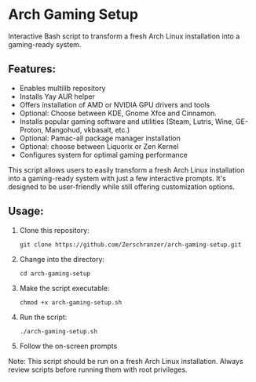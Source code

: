 # Arch Gaming Setup

Interactive Bash script to transform a fresh Arch Linux installation into a gaming-ready system.

## Features:

- Enables multilib repository
- Installs Yay AUR helper
- Offers installation of AMD or NVIDIA GPU drivers and tools
- Optional: Choose between KDE, Gnome Xfce and Cinnamon.
- Installs popular gaming software and utilities (Steam, Lutris, Wine, GE-Proton, Mangohud, vkbasalt, etc.)
- Optional: Pamac-all package manager installation
- Optional: choose between Liquorix or Zen Kernel
- Configures system for optimal gaming performance

This script allows users to easily transform a fresh Arch Linux installation into a gaming-ready system with just a few interactive prompts. It's designed to be user-friendly while still offering customization options.

## Usage:

1. Clone this repository:

   ```
   git clone https://github.com/Zerschranzer/arch-gaming-setup.git
   ```

2. Change into the directory:

   ```
   cd arch-gaming-setup
   ```

3. Make the script executable:

   ```
   chmod +x arch-gaming-setup.sh
   ```

4. Run the script:

   ```
   ./arch-gaming-setup.sh
   ```

5. Follow the on-screen prompts

Note: This script should be run on a fresh Arch Linux installation. Always review scripts before running them with root privileges.
